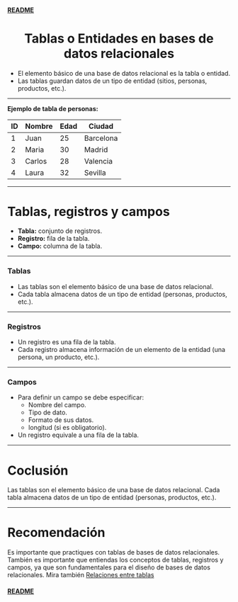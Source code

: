 #### [README](README.md)

<div align="center">
  <h1>Tablas o Entidades en bases de datos relacionales</h1>
</div>

- El elemento básico de una base de datos relacional es la tabla o entidad.
- Las tablas guardan datos de un tipo de entidad (sitios, personas, productos, etc.).

___

**Ejemplo de tabla de personas:**

| ID | Nombre  | Edad | Ciudad     |
|----|---------|------|------------|
| 1  | Juan    | 25   | Barcelona  |
| 2  | Maria   | 30   | Madrid     |
| 3  | Carlos  | 28   | Valencia   |
| 4  | Laura   | 32   | Sevilla    |

---

# Tablas, registros y campos

- **Tabla:** conjunto de registros.
- **Registro:** fila de la tabla.
- **Campo:** columna de la tabla.
___

### Tablas

- Las tablas son el elemento básico de una base de datos relacional.
- Cada tabla almacena datos de un tipo de entidad (personas, productos, etc.).

___

### Registros

- Un registro es una fila de la tabla.
- Cada registro almacena información de un elemento de la entidad (una persona, un producto, etc.).

___

### Campos

- Para definir un campo se debe especificar:
  - Nombre del campo.
  - Tipo de dato.
  - Formato de sus datos.
  - longitud (si es obligatorio).
- Un registro equivale a una fila de la tabla.

---

# Coclusión

Las tablas son el elemento básico de una base de datos relacional.
Cada tabla almacena datos de un tipo de entidad (personas, productos, etc.).

---

# Recomendación

Es importante que practiques con tablas de bases de datos relacionales.
También es importante que entiendas los conceptos de tablas, registros y campos, ya que son fundamentales para el diseño de bases de datos relacionales.
Mira también [Relaciones entre tablas](./Relaciones%20entre%20tablas.md)


#### [README](README.md)